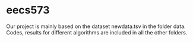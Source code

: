 # eecs573
Our project is mainly based on the dataset newdata.tsv in the folder data.
Codes, results for different algorithms are included in all the other folders.

